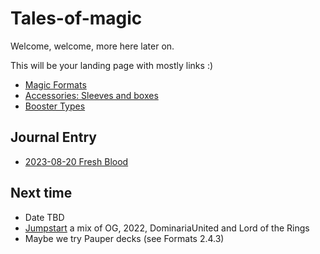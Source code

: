 # Tales-of-magic

Welcome, welcome, more here later on. 

This will be your landing page with mostly links :)
- [Magic Formats](./Formats.md)
- [Accessories: Sleeves and boxes](./sleeves%20and%20boxes.md)
- [Booster Types](./Boosters.md)

## Journal Entry
- [2023-08-20 Fresh Blood](./journal/20230820.md)

## Next time
- Date TBD
- [Jumpstart](./Jumpstart.md) a mix of OG, 2022, DominariaUnited and Lord of the Rings
- Maybe we try Pauper decks (see Formats 2.4.3)
